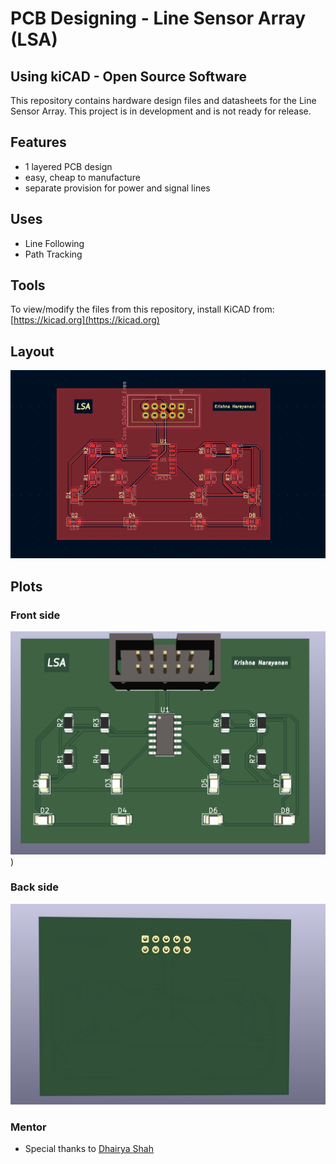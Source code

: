 # PCB Designing - Line Sensor Array (LSA)
## Using kiCAD - Open Source Software
This repository contains hardware design files and datasheets for the Line Sensor Array. This project is in development and is not ready for release.

## Features
- 1 layered PCB design
- easy, cheap to manufacture
- separate provision for power and signal lines

## Uses
- Line Following
- Path Tracking

## Tools
To view/modify the files from this repository, install KiCAD from: [https://kicad.org](https://kicad.org)

## Layout
![](Assets/Routing.png)

## Plots
### Front side
![](Assets/front_side.png))

### Back side
![](Assets/back_side.png)
### Mentor
* Special thanks to [Dhairya Shah](https://github.com/dhairyashah1)
